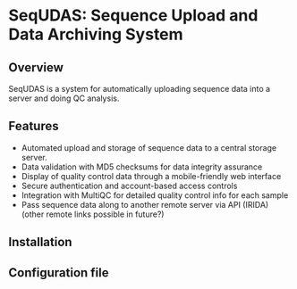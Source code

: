 # SeqUDAS: Sequence Upload and Data Archiving System

## Overview

SeqUDAS is a system for automatically uploading sequence data into a server and doing QC analysis. 

## Features

- Automated upload and storage of sequence data to a central storage server.
- Data validation with MD5 checksums for data integrity assurance
- Display of quality control data through a mobile-friendly web interface
- Secure authentication and account-based access controls
- Integration with MultiQC for detailed quality control info for each sample
- Pass sequence data along to another remote server via API (IRIDA) (other remote links possible in future?)


## Installation

## Configuration file


